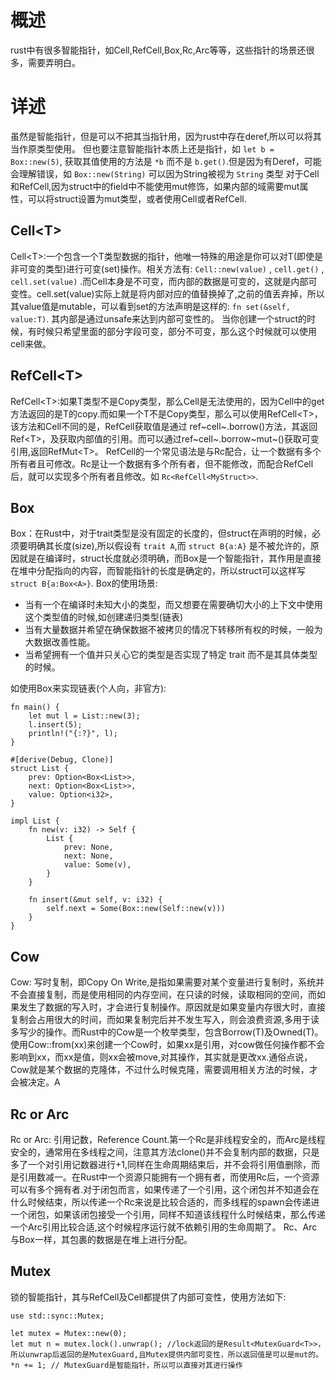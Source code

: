 概述
====

rust中有很多智能指针，如Cell,RefCell,Box,Rc,Arc等等，这些指针的场景还很多，需要弄明白。

详述
====

虽然是智能指针，但是可以不把其当指针用，因为rust中存在deref,所以可以将其当作原类型使用。
但也要注意智能指针本质上还是指针，如 `let b = Box::new(5)`,
获取其值使用的方法是 `*b` 而不是
`b.get()`.但是因为有Deref，可能会理解错误，如 `Box::new(String)`
可以因为String被视为 `String` 类型
对于Cell和RefCell,因为struct中的field中不能使用mut修饰，如果内部的域需要mut属性，可以将struct设置为mut类型，或者使用Cell或者RefCell.

Cell\<T\>
---------

Cell\<T\>:一个包含一个T类型数据的指针，他唯一特殊的用途是你可以对T(即使是非可变的类型)进行可变(set)操作。相关方法有:
`Cell::new(value)` , `cell.get()` , `cell.set(value)`
.而Cell本身是不可变，而内部的数据是可变的，这就是内部可变性。cell.set(value)实际上就是将内部对应的值替换掉了,之前的值丢弃掉，所以其value值是mutable，可以看到set的方法声明是这样的:
`fn set(&self, value:T)`. 其内部是通过unsafe来达到内部可变性的。
当你创建一个struct的时候，有时候只希望里面的部分字段可变，部分不可变，那么这个时候就可以使用cell来做。

RefCell\<T\>
------------

RefCell\<T\>:如果T类型不是Copy类型，那么Cell是无法使用的，因为Cell中的get方法返回的是T的copy.而如果一个T不是Copy类型，那么可以使用RefCell\<T\>，该方法和Cell不同的是，RefCell获取值是通过
ref~cell~.borrow()方法，其返回Ref\<T\>，及获取内部值的引用。而可以通过ref~cell~.borrow~mut~()获取可变引用,返回RefMut\<T\>。
RefCell的一个常见语法是与Rc配合，让一个数据有多个所有者且可修改。Rc是让一个数据有多个所有者，但不能修改，而配合RefCell后，就可以实现多个所有者且修改。如
`Rc<RefCell<MyStruct>>`.

Box
---

Box：在Rust中，对于trait类型是没有固定的长度的，但struct在声明的时候，必须要明确其长度(size),所以假设有
`trait A`,而 `struct B{a:A}`
是不被允许的，原因就是在编译时，struct长度就必须明确，而Box是一个智能指针，其作用是直接在堆中分配指向的内容，而智能指针的长度是确定的，所以struct可以这样写
`struct B{a:Box<A>}`. Box的使用场景:

-   当有一个在编译时未知大小的类型，而又想要在需要确切大小的上下文中使用这个类型值的时候,如创建递归类型(链表)
-   当有大量数据并希望在确保数据不被拷贝的情况下转移所有权的时候，一般为大数据改善性能。
-   当希望拥有一个值并只关心它的类型是否实现了特定 trait
    而不是其具体类型的时候。

如使用Box来实现链表(个人向，非官方):

``` {.rust}
fn main() {
    let mut l = List::new(3);
    l.insert(5);
    println!("{:?}", l);
}

#[derive(Debug, Clone)]
struct List {
    prev: Option<Box<List>>,
    next: Option<Box<List>>,
    value: Option<i32>,
}

impl List {
    fn new(v: i32) -> Self {
        List {
            prev: None,
            next: None,
            value: Some(v),
        }
    }

    fn insert(&mut self, v: i32) {
        self.next = Some(Box::new(Self::new(v)))
    }
}
```

Cow
---

Cow: 写时复制，即Copy On
Write,是指如果需要对某个变量进行复制时，系统并不会直接复制，而是使用相同的内存空间，在只读的时候，读取相同的空间，而如果发生了数据的写入时，才会进行复制操作。原因就是如果变量内存很大时，直接复制会占用很大的时间，而如果复制完后并不发生写入，则会浪费资源,多用于读多写少的操作。而Rust中的Cow是一个枚举类型，包含Borrow(T)及Owned(T)。使用Cow::from(xx)来创建一个Cow时，如果xx是引用，对cow做任何操作都不会影响到xx，而xx是值，则xx会被move,对其操作，其实就是更改xx.通俗点说，Cow就是某个数据的克隆体，不过什么时候克隆，需要调用相关方法的时候，才会被决定。A

Rc or Arc
---------

Rc or Arc: 引用记数，Reference
Count.第一个Rc是非线程安全的，而Arc是线程安全的，通常用在多线程之间，注意其方法clone()并不会复制内部的数据，只是多了一个对引用记数器进行+1,同样在生命周期结束后，并不会将引用值删除，而是引用数减一。在Rust中一个资源只能拥有一个拥有者，而使用Rc后，一个资源可以有多个拥有者.对于闭包而言，如果传递了一个引用，这个闭包并不知道会在什么时候结束，所以传递一个Rc来说是比较合适的，而多线程的spawn会传递进一个闭包，如果该闭包接受一个引用，同样不知道该线程什么时候结束，那么传递一个Arc引用比较合适,这个时候程序运行就不依赖引用的生命周期了。
Rc、Arc与Box一样，其包裹的数据是在堆上进行分配。

Mutex
-----

锁的智能指针，其与RefCell及Cell都提供了内部可变性，使用方法如下:

``` {.rust}
use std::sync::Mutex;

let mutex = Mutex::new(0);
let mut n = mutex.lock().unwrap(); //lock返回的是Result<MutexGuard<T>>，所以unwrap后返回的是MutexGuard,且Mutex提供内部可变性，所以返回值是可以是mut的。
*n += 1; // MutexGuard是智能指针，所以可以直接对其进行操作

```
